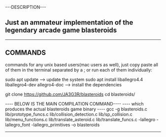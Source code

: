 ---DESCRIPTION---

Just an ammateur implementation of the legendary arcade game blasteroids
-----------------

------------
  COMMANDS
------------

commands for any unix based users(mac users as well), just copy paste all of them in the terminal separated by a ; or run each of them individually:

sudo apt update --> update the system
sudo apt install liballegro4.4 liballegro4-dev allegro4-doc --> install the dependencies

git clone https://github.com/JA3G3R/blasteroids
cd blasteroids/

---- BELOW IS THE MAIN COMPILATION COMMAND----
---- which produces the actual blasteroids game binary ----
gcc -g blasteroids.c lib/prototype_funcs.c lib/collision_detection.c lib/sp_collision.c lib/menu_functions.c lib/translate_asteroid.c lib/translate_funcs.c -lallegro -lallegro_font -lallegro_primitives -o blasteroids

-------------------
